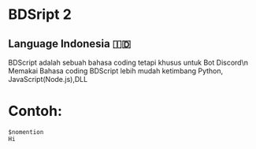 # BDSript 2
## Language Indonesia 🇮🇩
BDScript adalah sebuah bahasa coding tetapi khusus untuk Bot Discord\n
Memakai Bahasa coding BDScript lebih mudah ketimbang Python, JavaScript(Node.js),DLL

# Contoh:
```BDScript
$nomention
Hi
```
